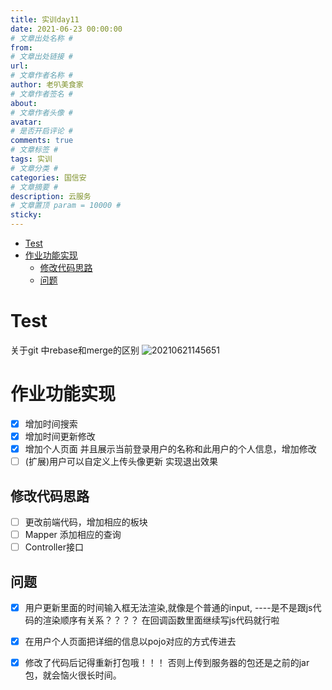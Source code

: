 ```yaml
---
title: 实训day11
date: 2021-06-23 00:00:00
# 文章出处名称 #
from: 
# 文章出处链接 #
url: 
# 文章作者名称 #
author: 老叭美食家
# 文章作者签名 #
about: 
# 文章作者头像 #
avatar: 
# 是否开启评论 #
comments: true
# 文章标签 #
tags: 实训
# 文章分类 #
categories: 国信安
# 文章摘要 #
description: 云服务
# 文章置顶 param = 10000 #
sticky: 
---
```


- [Test](#test)
- [作业功能实现](#作业功能实现)
  - [修改代码思路](#修改代码思路)
  - [问题](#问题)


# Test
关于git 中rebase和merge的区别
![20210621145651](https://laoba-1304292449.cos.ap-chengdu.myqcloud.com/img/20210621145651.png)



# 作业功能实现

- [x] 增加时间搜索
- [x] 增加时间更新修改
- [x] 增加个人页面 并且展示当前登录用户的名称和此用户的个人信息，增加修改
- [ ] (扩展)用户可以自定义上传头像更新 实现退出效果
  
## 修改代码思路

- [ ] 更改前端代码，增加相应的板块
- [ ] Mapper 添加相应的查询
- [ ] Controller接口

## 问题

- [x] 用户更新里面的时间输入框无法渲染,就像是个普通的input, ----是不是跟js代码的渲染顺序有关系？？？？
      在回调函数里面继续写js代码就行啦
- [x] 在用户个人页面把详细的信息以pojo对应的方式传进去

- [x] 修改了代码后记得重新打包哦！！！  否则上传到服务器的包还是之前的jar包，就会恼火很长时间。






